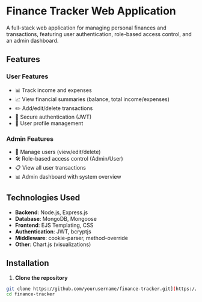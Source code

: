 # Finance Tracker Web Application

A full-stack web application for managing personal finances and transactions, featuring user authentication, role-based access control, and an admin dashboard.

## Features

### User Features
- 📊 Track income and expenses
- 📈 View financial summaries (balance, total income/expenses)
- ✏️ Add/edit/delete transactions
- 🔐 Secure authentication (JWT)
- 👤 User profile management

### Admin Features
- 👥 Manage users (view/edit/delete)
- 🛠️ Role-based access control (Admin/User)
- 📋 View all user transactions
- 📊 Admin dashboard with system overview

## Technologies Used
- **Backend**: Node.js, Express.js
- **Database**: MongoDB, Mongoose
- **Frontend**: EJS Templating, CSS
- **Authentication**: JWT, bcryptjs
- **Middleware**: cookie-parser, method-override
- **Other**: Chart.js (visualizations)

## Installation

1. **Clone the repository**
```bash
git clone https://github.com/yourusername/finance-tracker.git](https://github.com/DarinaX2005X/WEB2_Final)
cd finance-tracker

